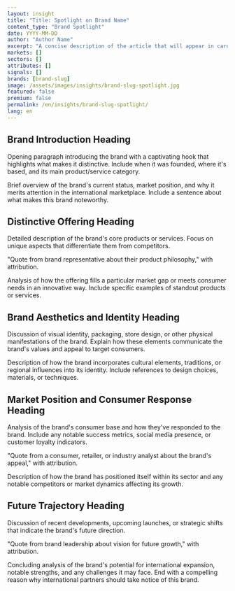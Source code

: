 ```yaml
---
layout: insight
title: "Title: Spotlight on Brand Name"
content_type: "Brand Spotlight"
date: YYYY-MM-DD
author: "Author Name"
excerpt: "A concise description of the article that will appear in cards on the homepage and in search results. It should capture attention and accurately convey the content (2-3 sentences)."
markets: []
sectors: []
attributes: []
signals: []
brands: [brand-slug]
image: /assets/images/insights/brand-slug-spotlight.jpg
featured: false
premium: false
permalink: /en/insights/brand-slug-spotlight/
lang: en
---
```


## Brand Introduction Heading

Opening paragraph introducing the brand with a captivating hook that highlights what makes it distinctive. Include when it was founded, where it's based, and its main product/service category.

Brief overview of the brand's current status, market position, and why it merits attention in the international marketplace. Include a sentence about what makes this brand noteworthy.

## Distinctive Offering Heading

Detailed description of the brand's core products or services. Focus on unique aspects that differentiate them from competitors.

"Quote from brand representative about their product philosophy," with attribution.

Analysis of how the offering fills a particular market gap or meets consumer needs in an innovative way. Include specific examples of standout products or services.

## Brand Aesthetics and Identity Heading

Discussion of visual identity, packaging, store design, or other physical manifestations of the brand. Explain how these elements communicate the brand's values and appeal to target consumers.

Description of how the brand incorporates cultural elements, traditions, or regional influences into its identity. Include references to design choices, materials, or techniques.

## Market Position and Consumer Response Heading

Analysis of the brand's consumer base and how they've responded to the brand. Include any notable success metrics, social media presence, or customer loyalty indicators.

"Quote from a consumer, retailer, or industry analyst about the brand's appeal," with attribution.

Description of how the brand has positioned itself within its sector and any notable competitors or market dynamics affecting its growth.

## Future Trajectory Heading

Discussion of recent developments, upcoming launches, or strategic shifts that indicate the brand's future direction.

"Quote from brand leadership about vision for future growth," with attribution.

Concluding analysis of the brand's potential for international expansion, notable strengths, and any challenges it may face. End with a compelling reason why international partners should take notice of this brand.
